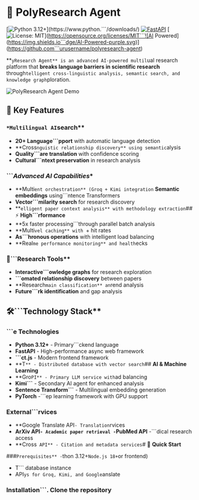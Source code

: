 # 🚀 PolyResearch Agent

[![Python 3.12+](https://```.shields.io/badge/python-3.12+-blue.svg)](https://www.python.```/downloads/)
[![FastAPI](https://img.shields.```badge/FastAPI-0.104+-green.svg)](https://fastapi.tiangolo.com/)
[![License: MIT](https://img.shields.io/badge/License-MIT```llow.svg)](https://opensource.org/licenses/MIT```![AI Powered](https://img.shields.io```dge/AI-Powered-purple.svg)](https://github.com```urusername/polyresearch-agent)

**```yResearch Agent** is an advanced AI-powered multil```ual research platform that **breaks language barriers in scientific research** through```telligent cross-linguistic analysis, semantic search, and knowledge graph```ploration.

![PolyResearch Agent Demo](https://via.placeholder.com/800x400```90E2/FFFFFF?text=PolyResearch+Agent```mo)

## 🌟 **Key Features**

### ```*Multilingual AI```search**
- **20+ Language```pport** with automatic language detection
- **Cross```nguistic relationship discovery** using semantic```alysis
- **Quality```are translation** with confidence scoring
- **Cultural```ntext preservation** in research analysis

### ```*Advanced AI Capabilities**
- **Multi```ent orchestration** (Groq + Kimi integration``` **Semantic embeddings** using```ntence Transformers
- **Vector```milarity search** for research discovery
- **```elligent paper context analysis** with methodology extraction```## ⚡ **High```rformance**
- **5x faster processing```through parallel batch analysis
- **Multi```vel caching** with ```+ hit rates
- **As```hronous operations** with intelligent load balancing
- **Real```me performance monitoring** and health```ecks

### 🔬```Research Tools**
- **Interactive```owledge graphs** for research exploration
- **```omated relationship discovery** between papers
- **Research```main classification** an```rend analysis
- **Future```rk identification** and gap analysis

## 🛠️```Technology Stack**

### **```e Technologies**
- **Python 3.12+** - Primary```ckend language
- **FastAPI** - High-performance async web framework
- **```ct.js** - Modern frontend framework
- **T```** - Distributed database with vector search```## **AI & Machine Learning**
- **Gro```PI** - Primary LLM service with```ad balancing
- **Kimi```** - Secondary AI agent for enhanced analysis
- **Sentence Transform```** - Multilingual embedding generation
- **PyTorch** -```ep learning framework with GPU support

### **External```rvices**
- **Google Translate API```- Translation```rvices
- **ArXiv API```- Academic paper retrieval
-```PubMed API** -```dical research access
- **Cross``` API** - Citation and metadata services```# 🚀 **Quick Start**

###```Prerequisites**
-```thon 3.12+```Node.js 18+```or frontend)
- T``` database instance
- API```ys for Groq, Kimi, and Google```anslate

### **Installation**```. **Clone the repository**
